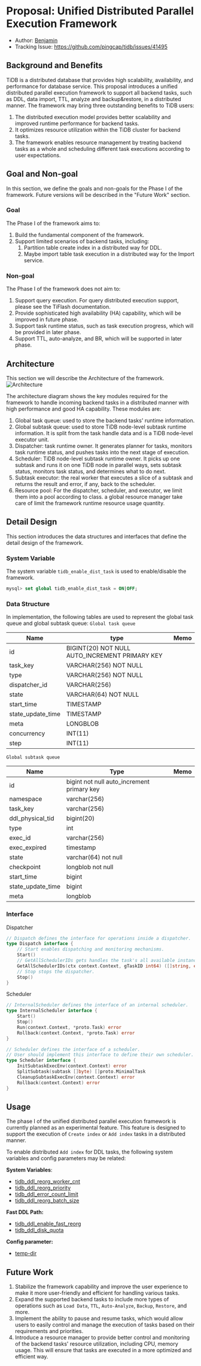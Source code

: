 # Proposal: Unified Distributed Parallel Execution Framework

- Author: [Benjamin](https://github.com/Benjamin2037)
- Tracking Issue: https://github.com/pingcap/tidb/issues/41495

## Background and Benefits


TiDB is a distributed database that provides high scalability, availability, and performance for database service. This proposal introduces a unified distributed parallel execution framework to support all backend tasks, such as DDL, data import, TTL, analyze and backup&restore, in a distributed manner.
The framework may bring three outstanding benefits to TiDB users:
1. The distributed execution model provides better scalability and improved runtime performance for backend tasks.
2. It optimizes resource utilization within the TiDB cluster for backend tasks.
3. The framework enables resource management by treating backend tasks as a whole and scheduling different task executions according to user expectations.

## Goal and Non-goal

In this section, we define the goals and non-goals for the Phase I of the framework. Future versions will be described in the "Future Work" section.

### Goal

The Phase I of the framework aims to:
1. Build the fundamental component of the framework.
2. Support limited scenarios of backend tasks, including:
   1. Partition table create index in a distributed way for DDL.
   2. Maybe import table task execution in a distributed way for the Import service.
   
### Non-goal

The Phase I of the framework does not aim to:
1. Support query execution. For query distributed execution support, please see the TiFlash documentation.
2. Provide sophisticated high availability (HA) capability, which will be improved in future phase.
3. Support task runtime status, such as task execution progress, which will be provided in later phase.
4. Support TTL, auto-analyze, and BR, which will be supported in later phase.

## Architecture

This section we will describe the Architecture of the framework.
![Architecture](imgs/dist-task-architect.jpg)

The architecture diagram shows the key modules required for the framework to handle incoming backend tasks in a distributed manner with high performance and good HA capability. These modules are:

1. Global task queue: used to store the backend tasks' runtime information.
2. Global subtask queue: used to store TiDB node-level subtask runtime information. It is split from the task handle data and is a TiDB node-level executor unit.
3. Dispatcher: task runtime owner. It generates planner for tasks, monitors task runtime status, and pushes tasks into the next stage of execution.
4. Scheduler: TiDB node-level subtask runtime owner. It picks up one subtask and runs it on one TiDB node in parallel ways, sets subtask status, monitors task status, and determines what to do next.
5. Subtask executor: the real worker that executes a slice of a subtask and returns the result and error, if any, back to the scheduler.
6. Resource pool: For the dispatcher, scheduler, and executor, we limit them into a pool according to class. a global resource manager take care of limit the framework runtime resource usage quantity.

## Detail Design

This section introduces the data structures and interfaces that define the detail design of the framework.

### System Variable

The system variable `tidb_enable_dist_task` is used to enable/disable the framework.

```sql
mysql> set global tidb_enable_dist_task = ON|OFF;
```
### Data Structure
In implementation, the following tables are used to represent the global task queue and global subtask queue:
`Global task queue`

| Name              | type                                           | Memo |
|-------------------|------------------------------------------------|------|
| id                | BIGINT(20) NOT NULL AUTO_INCREMENT PRIMARY KEY |      | 
| task_key          | VARCHAR(256) NOT NULL                          |      |
| type              | VARCHAR(256) NOT NULL                          |      |
| dispatcher_id     | VARCHAR(256)                                   |      |
| state             | VARCHAR(64) NOT NULL                           |      |
| start_time        | TIMESTAMP                                      |      |
| state_update_time | TIMESTAMP                                      |      |
| meta              | LONGBLOB                                       |      |
| concurrency       | INT(11)                                        |      |
| step              | INT(11)                                        |      |

`Global subtask queue`

| Name              | Type                                       | Memo |
|-------------------|--------------------------------------------|------|
| id                | bigint not null auto_increment primary key |      |
| namespace         | varchar(256)                               |      |
| task_key          | varchar(256)                               |      | 
| ddl_physical_tid  | bigint(20)                                 |      |
| type              | int                                        |      |  
| exec_id           | varchar(256)                               |      |
| exec_expired      | timestamp                                  |      |
| state             | varchar(64) not null                       |      |
| checkpoint        | longblob not null                          |      | 
| start_time        | bigint                                     |      |        
| state_update_time | bigint                                     |      | 
| meta              | longblob                                   |      |                                            |      |

### Interface

Dispatcher
```go
// Dispatch defines the interface for operations inside a dispatcher.
type Dispatch interface {
	// Start enables dispatching and monitoring mechanisms.
	Start()
	// GetAllSchedulerIDs gets handles the task's all available instances.
	GetAllSchedulerIDs(ctx context.Context, gTaskID int64) ([]string, error)
	// Stop stops the dispatcher.
	Stop()
}
```
Scheduler
```go
// InternalScheduler defines the interface of an internal scheduler.
type InternalScheduler interface {
	Start()
	Stop()
	Run(context.Context, *proto.Task) error
	Rollback(context.Context, *proto.Task) error
}

// Scheduler defines the interface of a scheduler.
// User should implement this interface to define their own scheduler.
type Scheduler interface {
	InitSubtaskExecEnv(context.Context) error
	SplitSubtask(subtask []byte) []proto.MinimalTask
	CleanupSubtaskExecEnv(context.Context) error
	Rollback(context.Context) error
}
```

## Usage

The phase I of the unified distributed parallel execution framework is currently planned as an experimental feature. This feature is designed to support the execution of `Create index` or `Add index` tasks in a distributed manner.

To enable distributed `Add index` for DDL tasks, the following system variables and config parameters may be related:

**System Variables**:

* [tidb_ddl_reorg_worker_cnt](https://docs.pingcap.com/tidb/stable/system-variables#tidb_ddl_reorg_worker_cnt)
* [tidb_ddl_reorg_priority](https://docs.pingcap.com/tidb/stable/system-variables#tidb_ddl_reorg_priority)
* [tidb_ddl_error_count_limit](https://docs.pingcap.com/tidb/stable/system-variables#tidb_ddl_error_count_limit)
* [tidb_ddl_reorg_batch_size](https://docs.pingcap.com/tidb/stable/system-variables#tidb_ddl_reorg_batch_size)

**Fast DDL Path:**
* [tidb_ddl_enable_fast_reorg](https://docs.pingcap.com/tidb/stable/system-variables#tidb_ddl_enable_fast_reorg-new-in-v630)
* [tidb_ddl_disk_quota](https://docs.pingcap.com/tidb/stable/system-variables#tidb_ddl_disk_quota-new-in-v630)

**Config parameter:**
* [temp-dir](https://docs.pingcap.com/tidb/stable/tidb-configuration-file#temp-dir-new-in-v630)

## Future Work
1. Stabilize the framework capability and improve the user experience to make it more user-friendly and efficient for handling various tasks.
2. Expand the supported backend tasks to include more types of operations such as `Load Data`, `TTL`, `Auto-Analyze`, `Backup`, `Restore`, and more.
3. Implement the ability to pause and resume tasks, which would allow users to easily control and manage the execution of tasks based on their requirements and priorities.
4. Introduce a resource manager to provide better control and monitoring of the backend tasks' resource utilization, including CPU, memory usage. This will ensure that tasks are executed in a more optimized and efficient way.
